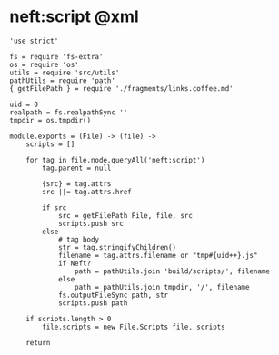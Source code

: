 neft:script @xml
================

	'use strict'

	fs = require 'fs-extra'
	os = require 'os'
	utils = require 'src/utils'
	pathUtils = require 'path'
	{ getFilePath } = require './fragments/links.coffee.md'

	uid = 0
	realpath = fs.realpathSync ''
	tmpdir = os.tmpdir()

	module.exports = (File) -> (file) ->
		scripts = []

		for tag in file.node.queryAll('neft:script')
			tag.parent = null

			{src} = tag.attrs
			src ||= tag.attrs.href

			if src
				src = getFilePath File, file, src
				scripts.push src
			else
				# tag body
				str = tag.stringifyChildren()
				filename = tag.attrs.filename or "tmp#{uid++}.js"
				if Neft?
					path = pathUtils.join 'build/scripts/', filename
				else
					path = pathUtils.join tmpdir, '/', filename
				fs.outputFileSync path, str
				scripts.push path

		if scripts.length > 0
			file.scripts = new File.Scripts file, scripts

		return
